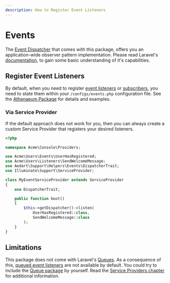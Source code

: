 ```yaml
---
description: How to Register Event Listeners
---
```


# Events

The [Event Dispatcher](https://laravel.com/docs/8.x/events) that comes with this package, offers you an application-wide observer pattern implementation.
Please read Laravel's [documentation](https://laravel.com/docs/8.x/events), to gain some basic understanding of it's capabilities.

## Register Event Listeners

By default, when you need to register [event listeners](https://laravel.com/docs/8.x/events#defining-listeners) or [subscribers](https://laravel.com/docs/8.x/events#event-subscribers), you need to state them within your `/configs/events.php` configuration file.
See the [Athenaeum Package](../../events) for details and examples.

### Via Service Provider

If the default approach does not work for you, then you can always create a custom Service Provider that registers your desired listeners.

```php
<?php

namespace Acme\Console\Providers;

use Acme\Users\Events\UserHasRegistered;
use Acme\Users\Listeners\SendWelcomeMessage;
use Aedart\Support\Helpers\Events\DispatcherTrait;
use Illuminate\Support\ServiceProvider;

class MyEventServiceProvider extends ServiceProvider
{
    use DispatcherTrait;

    public function boot()
    {
        $this->getDispatcher()->listen(
            UserHasRegistered::class,
            SendWelcomeMessage::class
        );
    }
}
```

## Limitations

This package does not come with Laravel's [Queues](https://laravel.com/docs/8.x/queues).
As a consequence of this, [queued event listeners](https://laravel.com/docs/8.x/events#queued-event-listeners) are not available by default.
You could try to include the [Queue package](https://packagist.org/packages/illuminate/queue) by yourself.
Read the [Service Providers chapter](providers) for additional information. 
